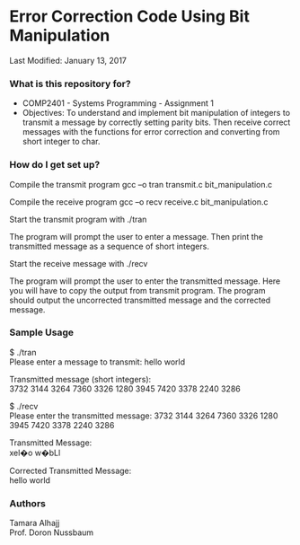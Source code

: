 # Error Correction Code Using Bit Manipulation #

Last Modified: January 13, 2017

### What is this repository for? ###

* COMP2401 - Systems Programming - Assignment 1
* Objectives: To understand and implement bit manipulation of integers to transmit a message by correctly setting parity bits. Then receive correct messages with the functions for error correction and converting from short integer to char.

### How do I get set up? ###

Compile the transmit program
gcc –o tran transmit.c bit_manipulation.c

Compile the receive program
gcc –o recv receive.c bit_manipulation.c

Start the transmit program with ./tran

The program will prompt the user to enter a message.
Then print the transmitted message as a sequence of short integers.

Start the receive message with ./recv

The program will prompt the user to enter the transmitted message. 
Here you will have to copy the output from transmit program. 
The program should output the uncorrected transmitted message and the corrected message.


### Sample Usage ###
$ ./tran <br />
Please enter a message to transmit: hello world


Transmitted message (short integers): <br />
3732 3144 3264 7360 3326 1280 3945 7420 3378 2240 3286 

$ ./recv <br />
Please enter the transmitted message: 3732 3144 3264 7360 3326 1280 3945 7420 3378 2240 3286


Transmitted Message: <br />
xel�o w�bLl


Corrected Transmitted Message: <br />
hello world


### Authors ###

Tamara Alhajj <br />
Prof. Doron Nussbaum
